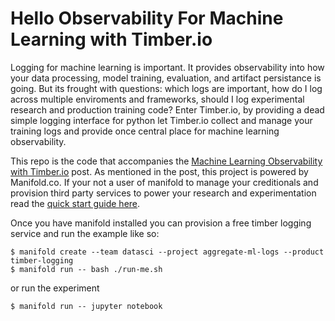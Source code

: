# Hello Observability For Machine Learning with Timber.io

Logging for machine learning is important. It provides observability into how your data processing, model training, evaluation, and artifact persistance is going. But its frought with questions: which logs are important, how do I log across multiple enviroments and frameworks, should I log experimental research and production training code? Enter Timber.io, by providing a dead simple logging interface for python let Timber.io collect and manage your training logs and provide once central place for machine learning observability.

This repo is the code that accompanies the [Machine Learning Observability with Timber.io]() post. As mentioned in the post, this project is powered by Manifold.co. If your not a user of manifold to manage your creditionals and provision third party services to power your research and experimentation read the [quick start guide here](https://docs.manifold.co/docs/quickstart-guide-6G2IZEjhD20oK6iISoQOE6).

Once you have manifold installed you can provision a free timber logging service and run the example like so:
```shell
$ manifold create --team datasci --project aggregate-ml-logs --product timber-logging
$ manifold run -- bash ./run-me.sh
```

or run the experiment
```
$ manifold run -- jupyter notebook
```
